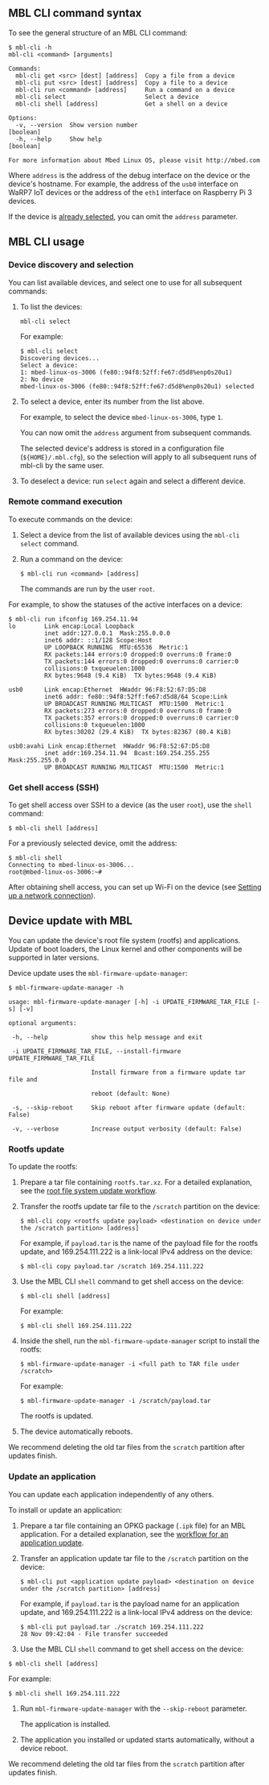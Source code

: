 ## MBL CLI command syntax

To see the general structure of an MBL CLI command:

```
$ mbl-cli -h
mbl-cli <command> [arguments]

Commands:
  mbl-cli get <src> [dest] [address]  Copy a file from a device
  mbl-cli put <src> [dest] [address]  Copy a file to a device
  mbl-cli run <command> [address]     Run a command on a device
  mbl-cli select                      Select a device
  mbl-cli shell [address]             Get a shell on a device

Options:
  -v, --version  Show version number                                   [boolean]
  -h, --help     Show help                                             [boolean]

For more information about Mbed Linux OS, please visit http://mbed.com
```

Where `address` is the address of the debug interface on the device or the device's hostname. For example, the address of the `usb0` interface on WaRP7 IoT devices or the address of the `eth1` interface on Raspberry Pi 3 devices.

If the device is [already selected](#device-discovery-and-selection), you can omit the `address` parameter.

## MBL CLI usage

### Device discovery and selection

You can list available devices, and select one to use for all subsequent commands:

1. To list the devices:

    ```
    mbl-cli select
    ```

    For example:

    ```
    $ mbl-cli select
    Discovering devices...
    Select a device:
    1: mbed-linux-os-3006 (fe80::94f8:52ff:fe67:d5d8%enp0s20u1)
    2: No device
    mbed-linux-os-3006 (fe80::94f8:52ff:fe67:d5d8%enp0s20u1) selected
    ```

1. To select a device, enter its number from the list above.

    For example, to select the device `mbed-linux-os-3006`, type `1`.

    You can now omit the `address` argument from subsequent commands.

    The selected device's address is stored in a configuration file (`${HOME}/.mbl.cfg`), so the selection will apply to all subsequent runs of mbl-cli by the same user.

 1. To deselect a device: run `select` again and select a different device.

### Remote command execution

To execute commands on the device:

1. Select a device from the list of available devices using the `mbl-cli select` command.

1. Run a command on the device:

    ```
    $ mbl-cli run <command> [address]
   ```

    <span class="notes">The commands are run by the user `root`.</span>

For example, to show the statuses of the active interfaces on a device:

```
$ mbl-cli run ifconfig 169.254.11.94
lo        Link encap:Local Loopback  
          inet addr:127.0.0.1  Mask:255.0.0.0
          inet6 addr: ::1/128 Scope:Host
          UP LOOPBACK RUNNING  MTU:65536  Metric:1
          RX packets:144 errors:0 dropped:0 overruns:0 frame:0
          TX packets:144 errors:0 dropped:0 overruns:0 carrier:0
          collisions:0 txqueuelen:1000
          RX bytes:9648 (9.4 KiB)  TX bytes:9648 (9.4 KiB)

usb0      Link encap:Ethernet  HWaddr 96:F8:52:67:D5:D8  
          inet6 addr: fe80::94f8:52ff:fe67:d5d8/64 Scope:Link
          UP BROADCAST RUNNING MULTICAST  MTU:1500  Metric:1
          RX packets:273 errors:0 dropped:0 overruns:0 frame:0
          TX packets:357 errors:0 dropped:0 overruns:0 carrier:0
          collisions:0 txqueuelen:1000
          RX bytes:30202 (29.4 KiB)  TX bytes:82367 (80.4 KiB)

usb0:avahi Link encap:Ethernet  HWaddr 96:F8:52:67:D5:D8  
          inet addr:169.254.11.94  Bcast:169.254.255.255  Mask:255.255.0.0
          UP BROADCAST RUNNING MULTICAST  MTU:1500  Metric:1
```

### Get shell access (SSH)

To get shell access over SSH to a device (as the user `root`), use the `shell` command:

```
$ mbl-cli shell [address]
```

For a previously selected device, omit the address:

```
$ mbl-cli shell
Connecting to mbed-linux-os-3006...
root@mbed-linux-os-3006:~#
```

After obtaining shell access, you can set up Wi-Fi on the device (see [Setting up a network connection](../getting-started/setting-up-a-network-connection.html)).

## Device update with MBL

You can update the device's root file system (rootfs) and applications. Update of boot loaders, the Linux kernel and other components will be supported in later versions.

Device update uses the `mbl-firmware-update-manager`:

```
$ mbl-firmware-update-manager -h

usage: mbl-firmware-update-manager [-h] -i UPDATE_FIRMWARE_TAR_FILE [-s] [-v]

optional arguments:

 -h, --help            show this help message and exit

 -i UPDATE_FIRMWARE_TAR_FILE, --install-firmware UPDATE_FIRMWARE_TAR_FILE

                       Install firmware from a firmware update tar file and

                       reboot (default: None)

 -s, --skip-reboot     Skip reboot after firmware update (default: False)

 -v, --verbose         Increase output verbosity (default: False)
```

### Rootfs update

To update the rootfs:

1. Prepare a tar file containing `rootfs.tar.xz`. For a detailed explanation, see the [root file system update workflow](../getting-started/tutorial-updating-mbl-devices-and-applications.html#workflow).

1. Transfer the rootfs update tar file to the `/scratch` partition on the device:

   ```
   $ mbl-cli copy <rootfs update payload> <destination on device under the /scratch partition> [address]
   ```

   For example, if `payload.tar` is the name of the payload file for the rootfs update, and 169.254.111.222 is a link-local IPv4 address on the device:

   ```
   $ mbl-cli copy payload.tar /scratch 169.254.111.222
   ```

1. Use the MBL CLI `shell` command to get shell access on the device:

   ```
   $ mbl-cli shell [address]
   ```

   For example:

   ```
   $ mbl-cli shell 169.254.111.222
   ```

1. Inside the shell, run the `mbl-firmware-update-manager` script to install the rootfs:

   ```
   $ mbl-firmware-update-manager -i <full path to TAR file under /scratch>
   ```

   For example:

   ```
   $ mbl-firmware-update-manager -i /scratch/payload.tar
   ```

    The rootfs is updated.

1. The device automatically reboots.

<span class="notes">We recommend deleting the old tar files from the `scratch` partition after updates finish.</span>

### Update an application

You can update each application independently of any others.

To install or update an application:

1. Prepare a tar file containing an OPKG package (`.ipk` file) for an MBL application. For a detailed explanation, see the [workflow for an application update](../getting-started/tutorial-updating-mbl-devices-and-applications.html#workflow).

1. Transfer an application update tar file to the `/scratch` partition on the device:

   ```
   $ mbl-cli put <application update payload> <destination on device under the /scratch partition> [address]
   ```

   For example, if `payload.tar` is the payload name for an application update, and 169.254.111.222 is a link-local IPv4 address on the device:

   ```
   $ mbl-cli put payload.tar ./scratch 169.254.111.222
   28 Nov 09:42:04 - File transfer succeeded
   ```

1. Use the MBL CLI `shell` command to get shell access on the device:

  ```
  $ mbl-cli shell [address]
  ```

  For example:

  ```
  $ mbl-cli shell 169.254.111.222
  ```

1. Run `mbl-firmware-update-manager` with the `--skip-reboot` parameter.

    The application is installed.

1. The application you installed or updated starts automatically, without a device reboot.

<span class="notes">We recommend deleting the old tar files from the `scratch` partition after updates finish.</span>
